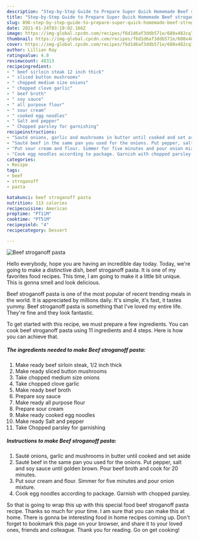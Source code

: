 ```yaml
---
description: "Step-by-Step Guide to Prepare Super Quick Homemade Beef stroganoff pasta"
title: "Step-by-Step Guide to Prepare Super Quick Homemade Beef stroganoff pasta"
slug: 896-step-by-step-guide-to-prepare-super-quick-homemade-beef-stroganoff-pasta
date: 2021-01-24T03:19:02.166Z
image: https://img-global.cpcdn.com/recipes/f6d1d6af3ddb571e/680x482cq70/beef-stroganoff-pasta-recipe-main-photo.jpg
thumbnail: https://img-global.cpcdn.com/recipes/f6d1d6af3ddb571e/680x482cq70/beef-stroganoff-pasta-recipe-main-photo.jpg
cover: https://img-global.cpcdn.com/recipes/f6d1d6af3ddb571e/680x482cq70/beef-stroganoff-pasta-recipe-main-photo.jpg
author: Lillian Ray
ratingvalue: 4.8
reviewcount: 48313
recipeingredient:
- " beef sirloin steak 12 inch thick"
- " sliced button mushrooms"
- " chopped medium size onions"
- " chopped clove garlic"
- " beef broth"
- " soy sauce"
- " all purpose flour"
- " sour cream"
- " cooked egg noodles"
- " Salt and pepper"
- " Chopped parsley for garnishing"
recipeinstructions:
- "Sauté onions, garlic and mushrooms in butter until cooked and set aside"
- "Sauté beef in the same pan you used for the onions. Put pepper, salt and soy sauce until golden brown. Pour beef broth and cook for 20 minutes."
- "Put sour cream and flour. Simmer for five minutes and pour onion mixture."
- "Cook egg noodles according to package. Garnish with chopped parsley."
categories:
- Recipe
tags:
- beef
- stroganoff
- pasta

katakunci: beef stroganoff pasta 
nutrition: 113 calories
recipecuisine: American
preptime: "PT11M"
cooktime: "PT51M"
recipeyield: "4"
recipecategory: Dessert

---
```



![Beef stroganoff pasta](https://img-global.cpcdn.com/recipes/f6d1d6af3ddb571e/680x482cq70/beef-stroganoff-pasta-recipe-main-photo.jpg)

Hello everybody, hope you are having an incredible day today. Today, we're going to make a distinctive dish, beef stroganoff pasta. It is one of my favorites food recipes. This time, I am going to make it a little bit unique. This is gonna smell and look delicious.

Beef stroganoff pasta is one of the most popular of recent trending meals in the world. It is appreciated by millions daily. It's simple, it's fast, it tastes yummy. Beef stroganoff pasta is something that I've loved my entire life. They're fine and they look fantastic.




To get started with this recipe, we must prepare a few ingredients. You can cook beef stroganoff pasta using 11 ingredients and 4 steps. Here is how you can achieve that.

<!--inarticleads1-->

##### The ingredients needed to make Beef stroganoff pasta:

1. Make ready  beef sirloin steak, 1/2 inch thick
1. Make ready  sliced button mushrooms
1. Take  chopped medium size onions
1. Take  chopped clove garlic
1. Make ready  beef broth
1. Prepare  soy sauce
1. Make ready  all purpose flour
1. Prepare  sour cream
1. Make ready  cooked egg noodles
1. Make ready  Salt and pepper
1. Take  Chopped parsley for garnishing




<!--inarticleads2-->

##### Instructions to make Beef stroganoff pasta:

1. Sauté onions, garlic and mushrooms in butter until cooked and set aside
1. Sauté beef in the same pan you used for the onions. Put pepper, salt and soy sauce until golden brown. Pour beef broth and cook for 20 minutes.
1. Put sour cream and flour. Simmer for five minutes and pour onion mixture.
1. Cook egg noodles according to package. Garnish with chopped parsley.




So that is going to wrap this up with this special food beef stroganoff pasta recipe. Thanks so much for your time. I am sure that you can make this at home. There is gonna be interesting food in home recipes coming up. Don't forget to bookmark this page on your browser, and share it to your loved ones, friends and colleague. Thank you for reading. Go on get cooking!
